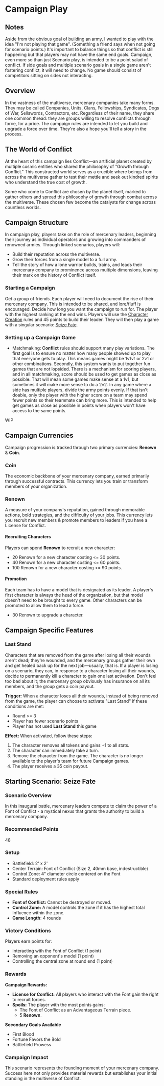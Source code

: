 # Campaign Play

## Notes
Aside from the obvious goal of building an army, I wanted to play with the idea "I'm not playing that game". (Something a friend says when not going for scenario points.) It's important to balance things so that conflict is still happening but that players may not have the same end goals. Campaign, even more so than just Scenario play, is intended to be a point salad of conflict. If side goals and multiple scenario goals in a single game aren't fostering conflict, it will need to change. No game should consist of competitors sitting on sides not interacting.

## Overview
In the vastness of the multiverse, mercenary companies take many forms. They may be called Companies, Units, Clans, Fellowships, Syndicates, Dogs of War, Sellswords, Contractors, etc. Regardless of their name, they share one common thread: they are groups willing to resolve conflicts through force, for a price. The campaign rules are intended to let you build and upgrade a force over time. They're also a hope you'll tell a story in the process.

## The World of Conflict
At the heart of this campaign lies Conflict—an artificial planet created by multiple cosmic entities who shared the philosophy of "Growth through Conflict." This constructed world serves as a crucible where beings from across the multiverse gather to test their mettle and seek out kindred spirits who understand the true cost of growth.

Some who come to Conflict are chosen by the planet itself, marked to gather others and spread this philosophy of growth through combat across the multiverse. These chosen few become the catalysts for change across countless worlds.

## Campaign Structure
In campaign play, players take on the role of mercenary leaders, beginning their journey as individual operators and growing into commanders of renowned armies. Through linked scenarios, players will:

- Build their reputation across the multiverse.
- Grow their forces from a single model to a full army.
- Tell the story of how a lone warrior builds, trains, and leads their mercenary company to prominence across multiple dimensions, leaving their mark on the history of Conflict itself.

### Starting a Campaign

Get a group of friends. Each player will need to document the rise of their mercenary company. This is intended to be shared, and lore/fluff is encouraged. Decide how long you want the campaign to run for. The player with the highest ranking at the end wins. Players will use the [Character Creation](characterCreation.md) rules and 45 points to build their leader. They will then play a game with a singular scenario: [Seize Fate](#starting-scenario-seize-fate).

### Setting up a Campaign Game

- Matchmaking:
  **Conflict** rules should support many play variations. The first goal is to ensure no matter how many people showed up to play that everyone gets to play. This means games might be 1v1v1 or 2v1 or other combinations. Secondly, this system wants to put together fun games that are not lopsided. There is a mechanism for scoring players, and in all matchmaking, score should be used to get games as close as possible. That will mean some games make sense at a 1v1, but sometimes it will make more sense to do a 2v2. In any game where a side has multiple players, divide the army points evenly. If that isn't doable, only the player with the higher score on a team may spend fewer points so their teammate can bring more. This is intended to help get games as close as possible in points when players won't have access to the same points.

WIP

## Campaign Currencies

Campaign progression is tracked through two primary currencies: **Renown** & **Coin**.

### Coin

The economic backbone of your mercenary company, earned primarily through successful contracts. This currency lets you train or transform members of your organization.

<!--
NOTE: Each team has their own scenario the job they were hired to do they get paid based on that but maybe they get renown for stopping the opposing team or keeping their points low some how.
-->

### Renown

A measure of your company's reputation, gained through memorable actions, bold strategies, and the difficulty of your jobs. This currency lets you recruit new members & promote members to leaders if you have a License for Conflict.

#### Recruiting Characters

Players can spend **Renown** to recruit a new character:
- 20 Renown for a new character costing <= 30 points.
- 40 Renown for a new character costing <= 60 points.
- 100 Renown for a new character costing <= 90 points.

#### Promotion

Each team has to have a model that is designated as its leader. A player's first character is always the head of the organization, but that model doesn't need to be brought to every game. Other characters can be promoted to allow them to lead a force.
- 30 Renown to upgrade a character.

<!--
  NOTE: Maybe have multiple levels of promotion. Also perhaps give once a game abilities to leaders. The level of leader would determine how powerful the ability is.
-->

## Campaign Specific Features

### Last Stand

Characters that are removed from the game after losing all their wounds aren't dead; they're wounded, and the mercenary groups gather their own and get healed back up for the next job—usually, that is. If a player is losing on a scenario, they can, in response to a character losing all their wounds, decide to permanently kill a character to gain one last activation. Don't feel too bad about it; the mercenary group obviously has insurance on all its members, and the group gets a coin payout.

**Trigger:**
When a character loses all their wounds, instead of being removed from the game, the player can choose to activate "Last Stand" if these conditions are met:
* Round >= 3
* Player has fewer scenario points
* Player has not used **Last Stand** this game

**Effect:**
When activated, follow these steps:
1. The character removes all tokens and gains +1 to all stats.
2. The character can immediately take a turn.
3. Remove the character from the game. The character is no longer available to the player's team for future Campaign games.
4. The player receives a 35 coin payout.

## Starting Scenario: Seize Fate

### Scenario Overview
In this inaugural battle, mercenary leaders compete to claim the power of a Font of Conflict - a mystical nexus that grants the authority to build a mercenary company.

### Recommended Points
48

### Setup
- Battlefield: 2' x 2'
- Center Terrain: Font of Conflict (Size 2, 40mm base, indestructible)
- Control Zone: 4" diameter circle centered on the Font
- Standard deployment rules apply

### Special Rules
- **Font of Conflict:** Cannot be destroyed or moved.
- **Control Zone:** A model controls the zone if it has the highest total Influence within the zone.
- **Game Length:** 4 rounds

### Victory Conditions
Players earn points for:
- Interacting with the Font of Conflict (1 point)
- Removing an opponent's model (1 point)
- Controlling the central zone at round end (1 point)

### Rewards

**Campaign Rewards:**
- **License for Conflict:** All players who interact with the Font gain the right to recruit forces.
- **Spoils:** The player with the most points gains:
  - The Font of Conflict as an Advantageous Terrain piece.
  - 5 **Renown**.

**Secondary Goals Available**
- First Blood
- Fortune Favors the Bold
- Battlefield Prowess

### Campaign Impact
This scenario represents the founding moment of your mercenary company. Success here not only provides material rewards but establishes your initial standing in the multiverse of Conflict.